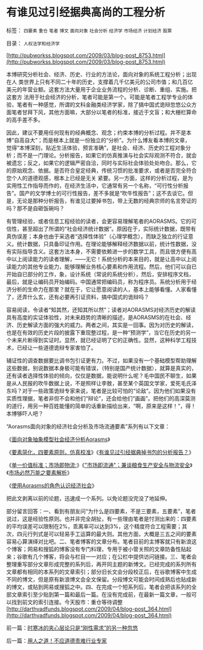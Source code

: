 # 有谁见过引经据典高尚的工程分析

标签： `四要素` `重仓` `笔者` `博文` `面向对象` `社会分析` `经济学` `市场经济` `计划经济` `股票` 

目录： `人权法学和经济学`

[http://pubworkss.blogspot.com/2009/03/blog-post_8753.html](http://pubworkss.blogspot.com/2009/03/blog-post_8753.html)

本博研究分析社会、经济、历史、行业的方法论，面向对象的系统工程分析；出现在人
类世界上只有不同二十年的历史，支撑着几千亿美元的公司市值；和几百亿美元的年营业额。这套方法大量用于企业业务流程的分析、诊断、重组、实施。把这套方
法用于社会经济的分析，笔者可能是第一个。可能是笔者工程学专业的体验，笔者有一种感觉，所谓的文科金融类经济学家，除了搞中国式诡辩忽悠公众方面笔者甘拜下风，其他方面嘛，大部分以笔者的标准，接近于文盲；和大栅栏算命的高手差不多。



因此，建议不要用任何现有的经典概念、观念；约束本博的分析过程。并不是本博“自高自大”；而是根本上就是一份独立的“分析”。为什么博友看本博的文章，
觉得“本博深刻，贴近生活体验，预言准确”，是社会、经济、历史的工程对象分析；而不是一门理论。分析报告，如果它的仿真推演与社会实际观测不符合，就会
被遗忘；反之，如果它的逻辑严密自洽，同时与实际社会体验处处吻合。那么，它的原始观念、依据。是否符合皇定经典，传统习惯的批准要求，或者是否完全符合您个人的道德观感，根本上已经是无关
紧要。另一方面，这样的分析过程，是为实用性工作指导而作的，在经济生活中，它通常有另一个名称，“可行性分析报告”。国产的文学博士的可行性报告，差不多就是“吹牛性报告”；这不去谈它。但是，无论是那种分析报告，有谁见过要掉书包，带上无数的经典宗师的名言旁证的吗？那不是自砸饭碗吗？

有管理经验，或者信息工程经验的读者，会更容易理解笔者的AORASMS。它的可信性，甚至超出了所谓的“社会经济统计数据”。原因在于，实际统计数据，既带有真伪误差；本身也由于采选者“选择性体验”（心理学概念），而缺乏独立的行证意义。统计数据，只具备印证作用。在理论能够解释经济数据以前，统计性数据，没有实际指导含义。这套方法本身，不需要依赖进一步的数学工具，而且很方便有高中以上阅读能力的读者理解，——无它！系统分析的本来目的，就是让高中以上阅读能力的其他专业能力，能够理解业务核心要素和作用流程。然后，他们可以自已开始自已部分的工作，象，设计系统（常说的系统分析），然后，安排程序文档，最后，就是让编码员开始编码。中国通常把编码员，称为程序员。系统分析用于经济分析的生命力在那里？就在于，它让愿意阅读的人，基本上能够看懂。人家看懂了，还弄什么玄，还有必要再引证资料，搞中国式的诡辩吗？

容易阅读，令读者“知其然，还知其所以然”；读者对AORASMS对经济历史的解读具有高度的实证体验性，对未来趋势的清晰的描述，是AORASMS的在社会、经济、历史解读方面的强大的威力。两者之间，其实是一回事。因为对历史的解读，也是在有效的历史片段的披露下重现整过程，是一种“预测学”，当它在历史的另一个未来片断得到实证时。显然，就已经证明了它的正确性。显然，这种科学工程技术，已经让一些道德诡辩专家害怕了。

辅证性的调查数据要比调书包引证更有力。不过，如果没有一个基础模型帮助理解这些数据，别说数据本身极可能有错误，（特别是国产统计数据），就算是真实的，还有读者选择性体验的倾向，仅仅是数据，能说明什么呢？毛中国民不聊生，如果是从人民报的吹牛数据上说，不是照样让李敖，甚至某个英国文学家，爱死毛氏泽东吗？对于一些政策诡辩专家来说，笔者是比较可怕的“论敌”。因为他们如果没有实质性理据，笔者非但不会和他们“辩论”，还会给他们“画画”。把他们的高深莫测的道行，用另一种百姓能懂的简单的话重新描绘出来，“啊，原来是这样！”，得！本博够吓人吧？

“Aorasms面向对象的经济社会分析及市场流通要素”系列有以下文章：

《[面向对象抽象模型社会经济分析Aorasms](../../../2009/4/1/面向对象抽象模型社会经济分析.md)》

《[要素简化，四要素原则，仿真校准](../../../2009/4/2/要素简化，四要素原则，仿真校准.md)》《[有谁见过引经据典掉书包的分析报告？](../../../2009/4/14/有谁见过引经据典高尚的工程分析.md)》

《[单一价值标准；市场即物流;](../../../2009/3/30/单一价值标准；市场即物流.md)》《["市场即流通"；兼谈粮食生产安全与物流安全](../../../2009/3/30/&quot;市场即流通&quot;之粮食生产安全与物流安全.md)》《[市场必然万能之要素解析](../../../2009/3/31/市场要素之&quot;万能与不能&quot;的意义.md)》

《[使用Aorasms的角色认识经济社会](../../../2009/5/4/使用Aorasms的角色分析社会经济流程.md)》



把此文剥离以前的论题，迅速成一个系列。以免论题没完没了地延伸。

部分留言回答：一、看到有朋友问“为什么是四要素，不是三要素，五要素”，笔者说过，这是经验性原则。也并非完全胡扯，有一些理由笔者是忖测出来的：四要素的平均误差可以限制在2%，乖离率可以达到3%，这个精度符合工程需要；其次，四元行列式是可以轻易手工运算的最大则。其他方面，大概是三五之间的要素容易心算演绎对比吧。二、笔者博客的文章分布。笔者目前的主博客就只有新浪这个博客；网易和搜狐的博客没有专门料理，专用于被小管关照的文章防备性贴起来；谷歌有几个博客，将会与栏目一一对应；在公栏中提供访问链接。三、笔者会整理重写部分文章形成完整的系列后，再开同主题的新博文。已经完成的系列所有文章都有相同的本系列的文章索引；部分旧长文会分段校正后，在谷歌博客中生成不同的博文，但是原有新浪博文会全文保留。分段博文可能会时间成熟后也贴成新的博文，或贴到网易或搜狐之中。四、在完成一个短系列后，笔者会把该系列的全部文章索引至少贴到第一篇和最后一篇。在没有完成前，在最新一篇文章，一般可以找到前文的索引连接。今天股市：重仓等待调整[http://darthvadfunds.blogspot.com/2009/04/blog-post_364.html](http://darthvadfunds.blogspot.com/2009/04/blog-post_364.html)

前一篇：[时寒冰的夹心层论只是“刚性需求”的另一种忽悠](../../../2009/4/13/时寒冰的夹心层论只是“刚性需求”的另一种忽悠.md)

后一篇：[用人之道！不应道德责难行业专家](../../../2009/4/15/用人之道！不应道德责难行业专家.md)